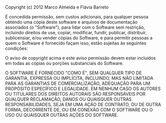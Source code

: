 Copyright (c) 2012 Marco Almeida e Flávia Barreto

É concedida permissão, sem custos adicionais, para qualquer pessoa
obtendo uma cópia deste software e arquivos de documentação associados 
(o "Software"), para lidar com o Software sem restrição, incluindo direitos
de use, copiar, modificar, fundir, publicar, distribuir, sublicensiar, e/ou 
vender cópias do Software, e para permitir pessoas a quem o Software é 
fornecido façam isso, estão sujeitas às seguintes condições:

O aviso de copyright acima e este aviso permissão devem estar incluídos em 
todas as cópias ou porções substanciais do Software.

O SOFTWARE É FORNECIDO "COMO É", SEM QUALQUER TIPO DE GARANTIA, EXPRESSA OU
IMPLÍCITA, INCLUINDO, MAS NÃO LIMITADA PARA AS GARANTIAS DE COMERCIALIZAÇÃO,
ADEQUAÇÃO PARA UM PROPÓSITO ESPECÍFICO E LEGALIDADE. EM NENHUM CASO OS AUTORES 
OU TITULARES DOS DIREITOS AUTORAIS SÃO RESPONSÁVEIS POR QUALQUER RECLAMAÇÃO, 
DANOS OU QUAISQUER OUTRAS RESPONSABILIDADES, SEJA EM UMA AÇÃO DE CONTRATO, OU 
DE OUTRA FORMA, DECORRENTE DE, OU EM CONEXÃO COM O SOFTWARE OU O USO OU 
QUAISQUER OUTRAS AÇÕES DO SOFTWARE. 